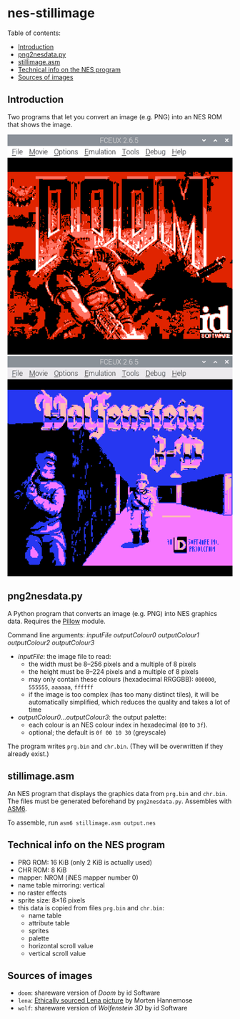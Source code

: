 # nes-stillimage

Table of contents:
* [Introduction](#introduction)
* [png2nesdata.py](#png2nesdatapy)
* [stillimage.asm](#stillimageasm)
* [Technical info on the NES program](#technical-info-on-the-nes-program)
* [Sources of images](#sources-of-images)

## Introduction
Two programs that let you convert an image (e.g. PNG) into an NES ROM that shows the image.

![title screen of shareware DOS Doom in 256&times;192 pixels and 4 shades of red, in FCEUX](snap-doom.png)
![title screen of shareware DOS Wolfenstein 3D in 256&times;200 pixels and 4 bright colours, in FCEUX](snap-wolf.png)

## png2nesdata.py
A Python program that converts an image (e.g. PNG) into NES graphics data. Requires the [Pillow](https://python-pillow.org) module.

Command line arguments: *inputFile outputColour0 outputColour1 outputColour2 outputColour3*
* *inputFile*: the image file to read:
  * the width must be 8&ndash;256 pixels and a multiple of 8 pixels
  * the height must be 8&ndash;224 pixels and a multiple of 8 pixels
  * may only contain these colours (hexadecimal RRGGBB): `000000`, `555555`, `aaaaaa`, `ffffff`
  * if the image is too complex (has too many distinct tiles), it will be automatically simplified, which reduces the quality and takes a lot of time
* *outputColour0*&hellip;*outputColour3*: the output palette:
  * each colour is an NES colour index in hexadecimal (`00` to `3f`).
  * optional; the default is `0f 00 10 30` (greyscale)

The program writes `prg.bin` and `chr.bin`. (They will be overwritten if they already exist.)

## stillimage.asm
An NES program that displays the graphics data from `prg.bin` and `chr.bin`. The files must be generated beforehand by `png2nesdata.py`. Assembles with [ASM6](https://www.romhacking.net/utilities/674/).

To assemble, run `asm6 stillimage.asm output.nes`

## Technical info on the NES program
* PRG ROM: 16 KiB (only 2 KiB is actually used)
* CHR ROM: 8 KiB
* mapper: NROM (iNES mapper number 0)
* name table mirroring: vertical
* no raster effects
* sprite size: 8&times;16 pixels
* this data is copied from files `prg.bin` and `chr.bin`:
  * name table
  * attribute table
  * sprites
  * palette
  * horizontal scroll value
  * vertical scroll value

## Sources of images
* `doom`: shareware version of *Doom* by id Software
* `lena`: [Ethically sourced Lena picture](https://mortenhannemose.github.io/lena/) by Morten Hannemose
* `wolf`: shareware version of *Wolfenstein 3D* by id Software
